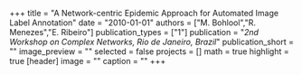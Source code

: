 +++
title = "A Network-centric Epidemic Approach for Automated Image Label Annotation"
date = "2010-01-01"
authors = ["M. Bohlool","R. Menezes","E. Ribeiro"]
publication_types = ["1"]
publication = "_2nd Workshop on Complex Networks, Rio de Janeiro, Brazil_"
publication_short = ""
image_preview = ""
selected = false
projects = []
math = true
highlight = true
[header]
image = ""
caption = ""
+++

